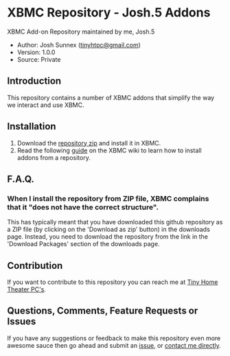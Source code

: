 XBMC Repository - Josh.5 Addons
================

XBMC Add-on Repository maintained by me, Josh.5

* Author: Josh Sunnex (tinyhtpc@gmail.com)
* Version: 1.0.0
* Source: Private

## Introduction
This repository contains a number of XBMC addons that simplify the way we interact and use XBMC.

## Installation
1. Download the [repository zip](https://raw.githubusercontent.com/Josh5/repository-josh5/master/repo/repository.tinyhtpc.xbmc-addons/repository.tinyhtpc.xbmc-addons-1.0.0.zip) 
and install it in XBMC.
2. Read the following [guide](http://wiki.xbmc.org/index.php?title=Add-ons#How_to_install_from_zip) 
on the XBMC wiki to learn how to install addons from a repository.

## F.A.Q.
### When I install the repository from ZIP file, XBMC complains that it "does not have the correct structure".
This has typically meant that you have downloaded this github repository as a ZIP file (by clicking on the
'Download as zip' button) in the downloads page. Instead, you need to download the repository from the link
in the 'Download Packages' section of the downloads page.

## Contribution
If you want to contribute to this repository you can reach me at [Tiny Home Theater PC's](http://tinyhtpc.co.nz/about/contact.php).

## Questions, Comments, Feature Requests or Issues
If you have any suggestions or feedback to make this repository even more awesome sauce then go ahead and submit an 
[issue](https://github.com/Josh5/repository-josh5/issues), or [contact me directly](mailto:xbmc@tinyhtpc.co.nz).
